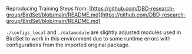 Reproducing Training Steps from:
[https://github.com/DBD-research-group/BirdSet/blob/main/README.md](https://github.com/DBD-research-group/BirdSet/blob/main/README.md)

`./configs_local` and `./datamodule` are slightly adjusted modules used in BirdSet to work in this environment due to some runtime errors with configurations from the imported original package.